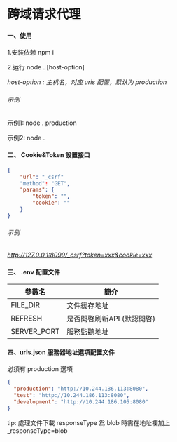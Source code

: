 # 跨域请求代理

#### 一、使用

1.安装依赖 npm i

2.运行 node . [host-option]

*host-option : 主机名，对应 uris 配置，默认为 production*

###### 示例

示例1: node .  production

示例2: node .

#### 二、 Cookie&Token 設置接口

```json
{
    "url": "_csrf"
    "method": "GET",
    "params": {
        "token": "",
        "cookie": ""
    }
}
```

###### 示例

*http://127.0.0.1:8099/_csrf?token=xxx&cookie=xxx*

#### 三、 .env 配置文件

| 參數名         | 簡介               |
| ----------- | ---------------- |
| FILE_DIR    | 文件緩存地址           |
| REFRESH     | 是否開啓刷新API (默認開啓) |
| SERVER_PORT | 服務監聽地址           |

#### 四、urls.json 服務器地址選項配置文件

必須有 production 選項

```json
{
  "production": "http://10.244.186.113:8080",
  "test": "http://10.244.186.113:8080",
  "development": "http://10.244.186.105:8080"
}
```

tip: 處理文件下載 responseType 爲 blob 時需在地址欄加上 _responseType=blob 


